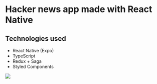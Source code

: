 # Hacker news app made with React Native

## Technologies used

- React Native (Expo)
- TypeScript
- Redux + Saga
- Styled Components

<img src="./assets/video.mov" />
